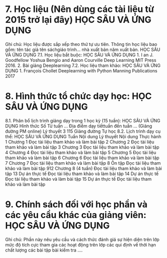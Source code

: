 # 7. Học liệu (Nên dùng các tài liệu từ 2015 trở lại đây) HỌC SÂU VÀ ỨNG DỤNG
Ghi chú: Học liệu được sắp xếp theo thứ tự ưu tiên. Thông tin học liệu bao gồm: tên tác giả tên sáchgiáo trình... nhà xuất bản năm xuất bản. HỌC SÂU VÀ ỨNG DỤNG
7.1. Học liệu bắt buộc: HỌC SÂU VÀ ỨNG DỤNG 1. I an J. Goodfellow Yoshua Bengio and Aaron Courville Deep Learning MIT Press 2016.
2. Bài giảng Deeplearning
7.2. Học liệu tham khảo: HỌC SÂU VÀ ỨNG DỤNG 1. François Chollet Deeplearning with Python Manning Publications 2017
# 8. Hình thức tổ chức dạy học: HỌC SÂU VÀ ỨNG DỤNG
8.1. Phân bổ lịch trình giảng dạy trong 1 học kỳ (15 tuần): HỌC SÂU VÀ ỨNG DỤNG Hình thức Số Từ tuần ... Địa điểm dạy tiếttuần đến tuần ... (Giảng đường PM online) Lý thuyết 3 115 Giảng đường Tự học 8.2. Lịch trình dạy cụ thể: HỌC SÂU VÀ ỨNG DỤNG Tuần Nội dung Lý thuyết Nội dung Thực hành 1 Chương 1 Đọc tài liệu tham khảo và làm bài tập
2 Chương 2 Đọc tài liệu tham khảo và làm bài tập
3 Chương 3 Đọc tài liệu tham khảo và làm bài tập
4 Chương 4 Đọc tài liệu tham khảo và làm bài tập
5 Chương 5 Đọc tài liệu tham khảo và làm bài tập
6 Chương 6 Đọc tài liệu tham khảo và làm bài tập
7 Chương 7 Đọc tài liệu tham khảo và làm bài tập
8 Ôn tập Đọc tài liệu tham khảo và làm bài tập
912 Chương 8 (4 tuần) Đọc tài liệu tham khảo và làm bài tập
13 Dự án thực tế Đọc tài liệu tham khảo và làm bài tập
14 Dự án thực tế Đọc tài liệu tham khảo và làm bài tập
15 Dự án thực tế Đọc tài liệu tham khảo và làm bài tập
# 9. Chính sách đối với học phần và các yêu cầu khác của giảng viên: HỌC SÂU VÀ ỨNG DỤNG
Ghi chú: Phần này nêu yêu cầu và cách thức đánh giá sự hiện diện trên lớp mức độ tích cực tham gia các hoạt động trên lớp các qui định về thời hạn chất lượng các bài tập bài kiểm tra ....
